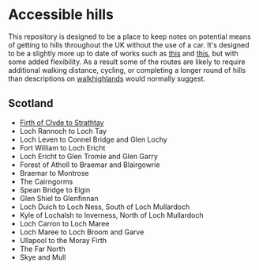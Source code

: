 # Accessible hills

This repository is designed to be a place to keep notes on potential means of getting to hills throughout the UK without the use of a car.
It's designed to be a slightly more up to date of works such as [this](http://www.steverabone.com/MunroWalker/munros_by_public_transport.htm) and [this](https://www.stevenfallon.co.uk/munros-by-train.html), but with some added flexibility.
As a result some of the routes are likely to require additional walking distance, cycling, or completing a longer round of hills than descriptions on [walkhighlands](https://www.walkhighlands.co.uk/) would normally suggest.

## Scotland

+ [Firth of Clyde to Strathtay](scotland/clyde-strathtay.md)
+ Loch Rannoch to Loch Tay
+ Loch Leven to Connel Bridge and Glen Lochy
+ Fort William to Loch Ericht
+ Loch Ericht to Glen Tromie and Glen Garry
+ Forest of Atholl to Braemar and Blairgowrie
+ Braemar to Montrose
+ The Cairngorms
+ Spean Bridge to Elgin
+ Glen Shiel to Glenfinnan
+ Loch Duich to Loch Ness, South of Loch Mullardoch
+ Kyle of Lochalsh to Inverness, North of Loch Mullardoch
+ Loch Carron to Loch Maree
+ Loch Maree to Loch Broom and Garve
+ Ullapool to the Moray Firth
+ The Far North
+ Skye and Mull
